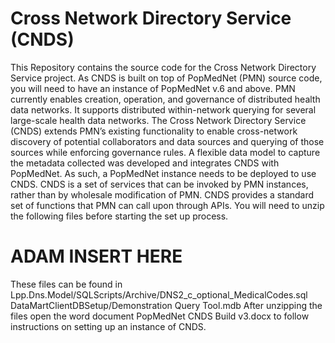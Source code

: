 # Cross Network Directory Service (CNDS)

This Repository contains the source code for the Cross Network Directory Service project. As CNDS is built on top of PopMedNet (PMN) source code, you will need to have an instance of PopMedNet v.6 and above.
PMN currently enables creation, operation, and governance of distributed health data networks. It supports distributed within-network querying for several large-scale health data networks. The Cross Network Directory Service (CNDS) extends PMN’s existing functionality to enable cross-network discovery of potential collaborators and data sources and querying of those sources while enforcing governance rules. A flexible data model to capture the metadata collected was developed and integrates CNDS with PopMedNet. As such, a PopMedNet instance needs to be deployed to use CNDS. CNDS is a set of services that can be invoked by PMN instances, rather than by wholesale modification of PMN. CNDS provides a standard set of functions that PMN can call upon through APIs.
You will need to unzip the following files before starting the set up process. 

# ADAM INSERT HERE
These files can be found in
Lpp.Dns.Model/SQLScripts/Archive/DNS2_c_optional_MedicalCodes.sql
DataMartClientDBSetup/Demonstration Query Tool.mdb
After unzipping the files open the word document PopMedNet CNDS Build v3.docx to follow instructions on setting up an instance of CNDS.
